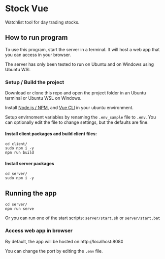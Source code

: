 # Stock Vue
Watchlist tool for day trading stocks. 

## How to run program

To use this program, start the server in a terminal. It will host a web app that you can access in your browser.

The server has only been tested to run on Ubuntu and on Windows using Ubuntu WSL

### Setup / Build the project

Download or clone this repo and open the project folder in an Ubuntu terminal or Ubuntu WSL on Windows.

Install [Node.js / NPM](https://github.com/nodesource/distributions/blob/master/README.md), and [Vue CLI](https://cli.vuejs.org/) in your ubuntu environment.

Setup envirnoment variables by renaming the `.env_sample` file to `.env`. You can optionally edit the file to change settings, but the defaults are fine.

#### Install client packages and build client files:
```
cd client/
sudo npm i -y
npm run build
```

#### Install server packages
```
cd server/
sudo npm i -y
```


## Running the app

```
cd server/
npm run serve
```

Or you can run one of the start scripts: `server/start.sh` or `server/start.bat`

### Access web app in browser
By default, the app will be hosted on http://localhost:8080

You can change the port by editing the `.env` file.